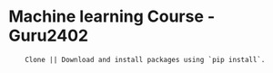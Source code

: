 # Machine learning Course - Guru2402
        Clone || Download and install packages using `pip install`.

     
